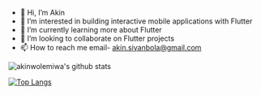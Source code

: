 - 👋 Hi, I’m Akin
- 👀 I’m interested in building interactive mobile applications with Flutter
- 🌱 I’m currently learning more about Flutter
- 💞️ I’m looking to collaborate on Flutter projects
- 📫 How to reach me email- akin.siyanbola@gmail.com


![akinwolemiwa's github stats](https://github-readme-stats.vercel.app/api?username=akinwolemiwa)

[![Top Langs](https://github-readme-stats.vercel.app/api/top-langs/?username=akinwolemiwa)](https://github.com/anuraghazra/github-readme-stats) 


<!---
akinwolemiwa/akinwolemiwa is a ✨ special ✨ repository because its `README.md` (this file) appears on your GitHub profile.
You can click the Preview link to take a look at your changes.
--->
